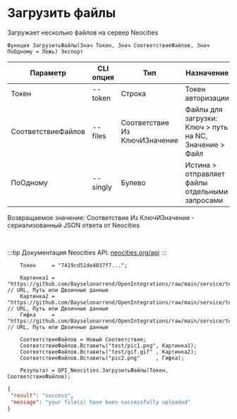 ﻿---
sidebar_position: 2
---

# Загрузить файлы
 Загружает несколько файлов на сервер Neocities



`Функция ЗагрузитьФайлы(Знач Токен, Знач СоответствиеФайлов, Знач ПоОдному = Ложь) Экспорт`

  | Параметр | CLI опция | Тип | Назначение |
  |-|-|-|-|
  | Токен | --token | Строка | Токен авторизации |
  | СоответствиеФайлов | --files | Соответствие Из КлючИЗначение | Файлы для загрузки: Ключ > путь на NC, Значение > Файл |
  | ПоОдному | --singly | Булево | Истина > отправляет файлы отдельными запросами |

  
  Возвращаемое значение:   Соответствие Из КлючИЗначение - сериализованный JSON ответа от Neocities

<br/>

:::tip
Документация Neocities API: [neocities.org/api](https://neocities.org/api)
:::
<br/>


```bsl title="Пример кода"
    Токен     = "7419cd51de4037f7...";

    Картинка1 = "https://github.com/Bayselonarrend/OpenIntegrations/raw/main/service/test_data/picture.jpg";  // URL, Путь или Двоичные данные
    Картинка2 = "https://github.com/Bayselonarrend/OpenIntegrations/raw/main/service/test_data/picture2.jpg"; // URL, Путь или Двоичные данные
    Гифка     = "https://github.com/Bayselonarrend/OpenIntegrations/raw/main/service/test_data/animation.gif";      // URL, Путь или Двоичные данные

    СоответствиеФайлов = Новый Соответствие;
    СоответствиеФайлов.Вставить("test/pic1.png", Картинка1);
    СоответствиеФайлов.Вставить("test/gif.gif" , Картинка2);
    СоответствиеФайлов.Вставить("pic2.png"     , Гифка);

    Результат = OPI_Neocities.ЗагрузитьФайлы(Токен, СоответствиеФайлов);
```
    



```json title="Результат"
{
 "result": "success",
 "message": "your file(s) have been successfully uploaded"
}
```
